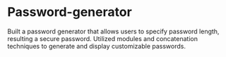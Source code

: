 # Password-generator
Built a password generator that allows users to specify password length, resulting a secure password.
Utilized modules and concatenation techniques to generate and display customizable passwords.
